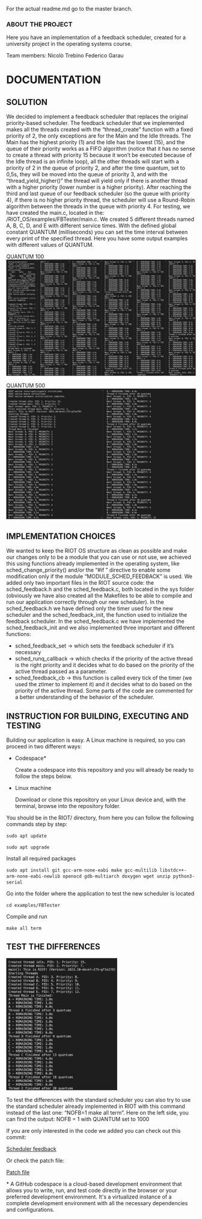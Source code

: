 For the actual readme.md go to the master branch.

### ABOUT THE PROJECT
Here you have an implementation of a feedback scheduler, created for a university project in the operating systems course.

Team members: 
Nicolò Trebino
Federico Garau

# DOCUMENTATION
## SOLUTION
We decided to implement a feedback scheduler that replaces the original priority-based scheduler. The feedback scheduler that we implemented makes all the threads created with the “thread_create” function with a fixed priority of 2, the only exceptions are for the Main and the Idle threads. The Main has the highest priority (1) and the Idle has the lowest (15), and the queue of their priority works as a FIFO algorithm (notice that it has no sense to create a thread with priority 15 because it won’t be executed because of the Idle thread is an infinite loop), all the other threads will start with a priority of 2 in the queue of priority 2, and after the time quantum, set to 0,5s, they will be moved into the queue of priority 3, and with the “thread_yield_higher()” the thread will yield only if there is another thread with a higher priority (lower number is a higher priority). After reaching the third and last queue of our feedback scheduler (so the queue with priority 4), if there is no higher priority thread, the scheduler will use a Round-Robin algorithm between the threads in the queue with priority 4. For testing, we have created the main.c, located in the: /RIOT_OS/examples/FBTester/main.c.
We created 5 different threads named A, B, C, D, and E with different service times.
With the defined global constant QUANTUM (milliseconds) you can set the time interval between every print of the specified thread.
Here you have some output examples with different values of QUANTUM.

QUANTUM 100
<img src="https://raw.githubusercontent.com/nicolotrebino/RIOT/scheduler_feedback/project_documentation/img1.png" alt="QUANTUM100">


QUANTUM 500
<img src="https://raw.githubusercontent.com/nicolotrebino/RIOT/scheduler_feedback/project_documentation/img2.png" alt="QUANTUM500">

## IMPLEMENTATION CHOICES
We wanted to keep the RIOT OS structure as clean as possible and make our changes only to be a module that you can use or not use, we achieved this using functions already implemented in the operating system, like sched_change_priority() and/or the “#if ” directive to enable some modification only if the module “MODULE_SCHED_FEEDBACK” is used. We added only two important files in the RIOT source code: the sched_feedback.h and the sched_feedback.c, both located in the sys folder (obviously we have also created all the Makefiles to be able to compile and run our application correctly through our new scheduler). In the sched_feedback.h we have defined only the timer used for the new scheduler and the sched_feedback_init, the function used to initialize the feedback scheduler.
In the sched_feedback.c we have implemented the sched_feedback_init and we also implemented three important and different functions:
- sched_feedback_set → which sets the feedback scheduler if it’s necessary
- sched_runq_callback → which checks if the priority of the active thread is the right
priority and it decides what to do based on the priority of the active thread passed as
a parameter.
- sched_feedback_cb → this function is called every tick of the timer (we used the ztimer to implement it) and it decides what to do based on the priority of the active thread.
Some parts of the code are commented for a better understanding of the behavior of the scheduler.

## INSTRUCTION FOR BUILDING, EXECUTING AND TESTING
Building our application is easy. 
A Linux machine is required, so you can proceed in two different ways:
- Codespace*

  Create a codespace into this repository and you will already be ready to follow the steps below.
- Linux machine

  Download or clone this repository on your Linux device and, with the terminal, browse into the repository folder.

You should be in the RIOT/ directory, from here you can follow the following commands step by step:

```console
sudo apt update
```

```console
sudo apt upgrade
```

Install all required packages
```console
sudo apt install git gcc-arm-none-eabi make gcc-multilib libstdc++-arm-none-eabi-newlib openocd gdb-multiarch doxygen wget unzip python3-serial
```

Go into the folder where the application to test the new scheduler is located
```console
cd examples/FBTester
```

Compile and run
```console
make all term
```

## TEST THE DIFFERENCES
<img src="https://raw.githubusercontent.com/nicolotrebino/RIOT/scheduler_feedback/project_documentation/img3.png" height="350" alt="NOFB">

To test the differences with the standard scheduler you can also try to use the standard scheduler already implemented in RIOT with this command instead of the last one:
“NOFB=1 make all term”.
Here on the left side, you can find the output: NOFB = 1 with QUANTUM set to 1000

If you are only interested in the code we added you can check out this commit:

[Scheduler feedback](https://github.com/nicolotrebino/RIOT/commit/58ab5a682f7adce0e7dbcdf462311fb541771afa)

Or check the patch file:

[Patch file](project_documentation/documentation.pdf)


\* A GitHub codespace is a cloud-based development environment that allows you to write, run, and test code directly in the browser or your preferred development environment. It's a virtualized instance of a complete development environment with all the necessary dependencies and configurations.
